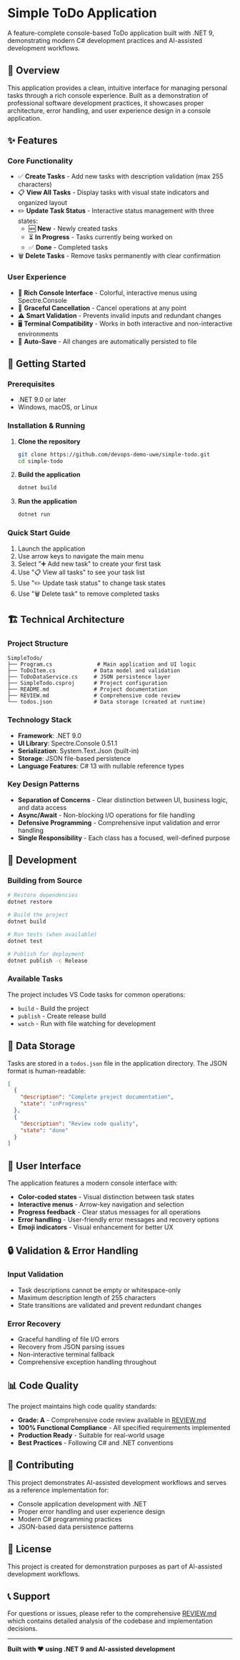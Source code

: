 # Simple ToDo Application

A feature-complete console-based ToDo application built with .NET 9, demonstrating modern C# development practices and AI-assisted development workflows.

## 🎯 Overview

This application provides a clean, intuitive interface for managing personal tasks through a rich console experience. Built as a demonstration of professional software development practices, it showcases proper architecture, error handling, and user experience design in a console application.

## ✨ Features

### Core Functionality
- ✅ **Create Tasks** - Add new tasks with description validation (max 255 characters)
- 📋 **View All Tasks** - Display tasks with visual state indicators and organized layout
- ✏️ **Update Task Status** - Interactive status management with three states:
  - 🆕 **New** - Newly created tasks
  - ⏳ **In Progress** - Tasks currently being worked on  
  - ✅ **Done** - Completed tasks
- 🗑️ **Delete Tasks** - Remove tasks permanently with clear confirmation

### User Experience
- 🎨 **Rich Console Interface** - Colorful, interactive menus using Spectre.Console
- 🚫 **Graceful Cancellation** - Cancel operations at any point
- ⚠️ **Smart Validation** - Prevents invalid inputs and redundant changes
- 🖥️ **Terminal Compatibility** - Works in both interactive and non-interactive environments
- 💾 **Auto-Save** - All changes are automatically persisted to file

## 🚀 Getting Started

### Prerequisites
- .NET 9.0 or later
- Windows, macOS, or Linux

### Installation & Running
1. **Clone the repository**
   ```bash
   git clone https://github.com/devops-demo-uwe/simple-todo.git
   cd simple-todo
   ```

2. **Build the application**
   ```bash
   dotnet build
   ```

3. **Run the application**
   ```bash
   dotnet run
   ```

### Quick Start Guide
1. Launch the application
2. Use arrow keys to navigate the main menu
3. Select "➕ Add new task" to create your first task
4. Use "📋 View all tasks" to see your task list
5. Use "✏️ Update task status" to change task states
6. Use "🗑️ Delete task" to remove completed tasks

## 🏗️ Technical Architecture

### Project Structure
```
SimpleTodo/
├── Program.cs              # Main application and UI logic
├── ToDoItem.cs            # Data model and validation
├── ToDoDataService.cs     # JSON persistence layer
├── SimpleTodo.csproj      # Project configuration
├── README.md              # Project documentation
├── REVIEW.md              # Comprehensive code review
└── todos.json             # Data storage (created at runtime)
```

### Technology Stack
- **Framework**: .NET 9.0
- **UI Library**: Spectre.Console 0.51.1
- **Serialization**: System.Text.Json (built-in)
- **Storage**: JSON file-based persistence
- **Language Features**: C# 13 with nullable reference types

### Key Design Patterns
- **Separation of Concerns** - Clear distinction between UI, business logic, and data access
- **Async/Await** - Non-blocking I/O operations for file handling
- **Defensive Programming** - Comprehensive input validation and error handling
- **Single Responsibility** - Each class has a focused, well-defined purpose

## 🔧 Development

### Building from Source
```bash
# Restore dependencies
dotnet restore

# Build the project
dotnet build

# Run tests (when available)
dotnet test

# Publish for deployment
dotnet publish -c Release
```

### Available Tasks
The project includes VS Code tasks for common operations:
- `build` - Build the project
- `publish` - Create release build
- `watch` - Run with file watching for development

## 📁 Data Storage

Tasks are stored in a `todos.json` file in the application directory. The JSON format is human-readable:

```json
[
  {
    "description": "Complete project documentation",
    "state": "inProgress"
  },
  {
    "description": "Review code quality",
    "state": "done"
  }
]
```

## 🎨 User Interface

The application features a modern console interface with:
- **Color-coded states** - Visual distinction between task states
- **Interactive menus** - Arrow-key navigation and selection
- **Progress feedback** - Clear status messages for all operations
- **Error handling** - User-friendly error messages and recovery options
- **Emoji indicators** - Visual enhancement for better UX

## 🔒 Validation & Error Handling

### Input Validation
- Task descriptions cannot be empty or whitespace-only
- Maximum description length of 255 characters
- State transitions are validated and prevent redundant changes

### Error Recovery
- Graceful handling of file I/O errors
- Recovery from JSON parsing issues
- Non-interactive terminal fallback
- Comprehensive exception handling throughout

## 📊 Code Quality

The project maintains high code quality standards:
- **Grade: A** - Comprehensive code review available in [REVIEW.md](REVIEW.md)
- **100% Functional Compliance** - All specified requirements implemented
- **Production Ready** - Suitable for real-world usage
- **Best Practices** - Following C# and .NET conventions

## 🤝 Contributing

This project demonstrates AI-assisted development workflows and serves as a reference implementation for:
- Console application development with .NET
- Proper error handling and user experience design
- Modern C# programming practices
- JSON-based data persistence patterns

## 📄 License

This project is created for demonstration purposes as part of AI-assisted development workflows.

## 📞 Support

For questions or issues, please refer to the comprehensive [REVIEW.md](REVIEW.md) which contains detailed analysis of the codebase and implementation decisions.

---

**Built with ❤️ using .NET 9 and AI-assisted development**
